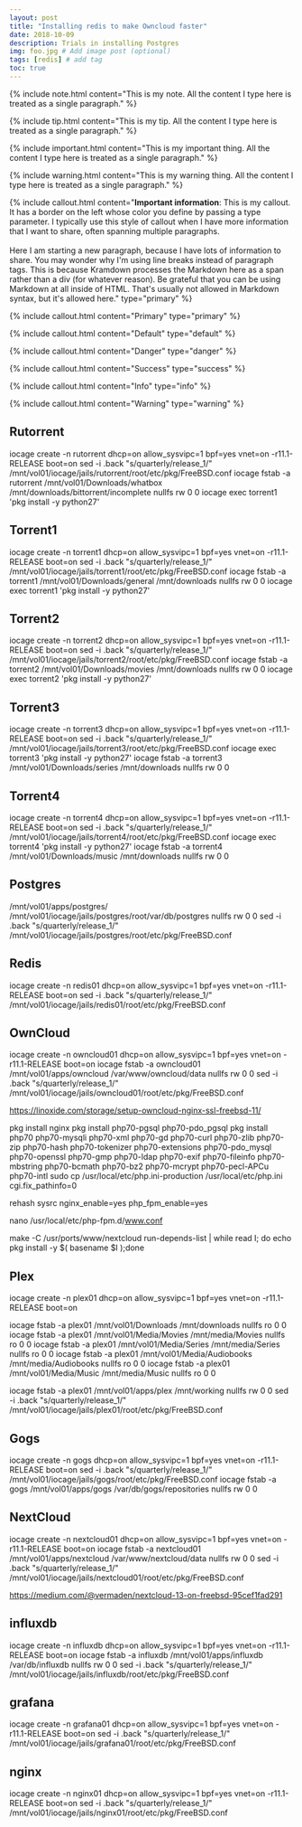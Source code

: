 ```yaml
---
layout: post
title: "Installing redis to make Owncloud faster"
date: 2018-10-09
description: Trials in installing Postgres
img: foo.jpg # Add image post (optional)
tags: [redis] # add tag
toc: true
---
```


{% include note.html content="This is my note. All the content I type here is treated as a single paragraph." %}

{% include tip.html content="This is my tip. All the content I type here is treated as a single paragraph." %}

{% include important.html content="This is my important thing. All the content I type here is treated as a single paragraph." %}

{% include warning.html content="This is my warning thing. All the content I type here is treated as a single paragraph." %}


{% include callout.html content="**Important information**: This is my callout. It has a border on the left whose color you define by passing a type parameter. I typically use this style of callout when I have more information that I want to share, often spanning multiple paragraphs. <br/><br/>Here I am starting a new paragraph, because I have lots of information to share. You may wonder why I'm using line breaks instead of paragraph tags. This is because Kramdown processes the Markdown here as a span rather than a div (for whatever reason). Be grateful that you can be using Markdown at all inside of HTML. That's usually not allowed in Markdown syntax, but it's allowed here." type="primary" %}


{% include callout.html content="Primary" type="primary" %}

{% include callout.html content="Default" type="default" %}

{% include callout.html content="Danger" type="danger" %}

{% include callout.html content="Success" type="success" %}

{% include callout.html content="Info" type="info" %}

{% include callout.html content="Warning" type="warning" %}








Rutorrent
----------------------------------------------------

iocage create -n rutorrent dhcp=on allow_sysvipc=1 bpf=yes vnet=on -r11.1-RELEASE boot=on
sed -i .back "s/quarterly/release_1/" /mnt/vol01/iocage/jails/rutorrent/root/etc/pkg/FreeBSD.conf
iocage fstab -a rutorrent /mnt/vol01/Downloads/whatbox /mnt/downloads/bittorrent/incomplete nullfs rw 0 0
iocage exec torrent1 'pkg install -y python27'



Torrent1
------------------------------------------
iocage create -n torrent1 dhcp=on allow_sysvipc=1 bpf=yes vnet=on -r11.1-RELEASE boot=on
sed -i .back "s/quarterly/release_1/" /mnt/vol01/iocage/jails/torrent1/root/etc/pkg/FreeBSD.conf
iocage fstab -a torrent1 /mnt/vol01/Downloads/general /mnt/downloads nullfs rw 0 0
iocage exec torrent1 'pkg install -y python27'


Torrent2
------------------------------------------
iocage create -n torrent2 dhcp=on allow_sysvipc=1 bpf=yes vnet=on -r11.1-RELEASE boot=on
sed -i .back "s/quarterly/release_1/" /mnt/vol01/iocage/jails/torrent2/root/etc/pkg/FreeBSD.conf
iocage fstab -a torrent2 /mnt/vol01/Downloads/movies /mnt/downloads nullfs rw 0 0
iocage exec torrent2 'pkg install -y python27'


Torrent3
------------------------------------------
iocage create -n torrent3 dhcp=on allow_sysvipc=1 bpf=yes vnet=on -r11.1-RELEASE boot=on
sed -i .back "s/quarterly/release_1/" /mnt/vol01/iocage/jails/torrent3/root/etc/pkg/FreeBSD.conf
iocage exec torrent3 'pkg install -y python27'
iocage fstab -a torrent3 /mnt/vol01/Downloads/series /mnt/downloads nullfs rw 0 0


Torrent4
------------------------------------------
iocage create -n torrent4 dhcp=on allow_sysvipc=1 bpf=yes vnet=on -r11.1-RELEASE boot=on
sed -i .back "s/quarterly/release_1/" /mnt/vol01/iocage/jails/torrent4/root/etc/pkg/FreeBSD.conf
iocage exec torrent4 'pkg install -y python27'
iocage fstab -a torrent4 /mnt/vol01/Downloads/music /mnt/downloads nullfs rw 0 0


Postgres
----------------------
/mnt/vol01/apps/postgres/ /mnt/vol01/iocage/jails/postgres/root/var/db/postgres nullfs rw 0 0
sed -i .back "s/quarterly/release_1/" /mnt/vol01/iocage/jails/postgres/root/etc/pkg/FreeBSD.conf



Redis
------------------
iocage create -n redis01 dhcp=on allow_sysvipc=1 bpf=yes vnet=on -r11.1-RELEASE boot=on
sed -i .back "s/quarterly/release_1/" /mnt/vol01/iocage/jails/redis01/root/etc/pkg/FreeBSD.conf



OwnCloud
---------------------
iocage create -n owncloud01 dhcp=on allow_sysvipc=1 bpf=yes vnet=on -r11.1-RELEASE boot=on
iocage fstab -a owncloud01 /mnt/vol01/apps/owncloud /var/www/owncloud/data nullfs rw 0 0
sed -i .back "s/quarterly/release_1/" /mnt/vol01/iocage/jails/owncloud01/root/etc/pkg/FreeBSD.conf


https://linoxide.com/storage/setup-owncloud-nginx-ssl-freebsd-11/

pkg install nginx
pkg install php70-pgsql php70-pdo_pgsql
pkg install php70 php70-mysqli php70-xml php70-gd php70-curl php70-zlib php70-zip php70-hash php70-tokenizer php70-extensions php70-pdo_mysql php70-openssl php70-gmp php70-ldap php70-exif php70-fileinfo php70-mbstring php70-bcmath php70-bz2 php70-mcrypt php70-pecl-APCu php70-intl
sudo cp /usr/local/etc/php.ini-production /usr/local/etc/php.ini
cgi.fix_pathinfo=0

rehash
sysrc nginx_enable=yes php_fpm_enable=yes

nano /usr/local/etc/php-fpm.d/www.conf

make -C /usr/ports/www/nextcloud run-depends-list | while read I; do echo pkg install -y $( basename $I );done


Plex
-----------------------------
iocage create -n plex01 dhcp=on allow_sysvipc=1 bpf=yes vnet=on -r11.1-RELEASE boot=on

iocage fstab -a plex01 /mnt/vol01/Downloads /mnt/downloads nullfs ro 0 0
iocage fstab -a plex01 /mnt/vol01/Media/Movies /mnt/media/Movies nullfs ro 0 0
iocage fstab -a plex01 /mnt/vol01/Media/Series /mnt/media/Series nullfs ro 0 0
iocage fstab -a plex01 /mnt/vol01/Media/Audiobooks /mnt/media/Audiobooks nullfs ro 0 0
iocage fstab -a plex01 /mnt/vol01/Media/Music /mnt/media/Music nullfs ro 0 0

iocage fstab -a plex01 /mnt/vol01/apps/plex /mnt/working nullfs rw 0 0
sed -i .back "s/quarterly/release_1/" /mnt/vol01/iocage/jails/plex01/root/etc/pkg/FreeBSD.conf



Gogs
-----------------------------
iocage create -n gogs dhcp=on allow_sysvipc=1 bpf=yes vnet=on -r11.1-RELEASE boot=on
sed -i .back "s/quarterly/release_1/" /mnt/vol01/iocage/jails/gogs/root/etc/pkg/FreeBSD.conf
iocage fstab -a gogs /mnt/vol01/apps/gogs /var/db/gogs/repositories nullfs rw 0 0


NextCloud
----------------------------------------

iocage create -n nextcloud01 dhcp=on allow_sysvipc=1 bpf=yes vnet=on -r11.1-RELEASE boot=on
iocage fstab -a nextcloud01 /mnt/vol01/apps/nextcloud /var/www/nextcloud/data nullfs rw 0 0
sed -i .back "s/quarterly/release_1/" /mnt/vol01/iocage/jails/nextcloud01/root/etc/pkg/FreeBSD.conf

https://medium.com/@vermaden/nextcloud-13-on-freebsd-95cef1fad291


influxdb
----------------------------------------

iocage create -n influxdb dhcp=on allow_sysvipc=1 bpf=yes vnet=on -r11.1-RELEASE boot=on
iocage fstab -a influxdb /mnt/vol01/apps/influxdb /var/db/influxdb nullfs rw 0 0
sed -i .back "s/quarterly/release_1/" /mnt/vol01/iocage/jails/influxdb/root/etc/pkg/FreeBSD.conf



grafana
----------------------------------------

iocage create -n grafana01 dhcp=on allow_sysvipc=1 bpf=yes vnet=on -r11.1-RELEASE boot=on
sed -i .back "s/quarterly/release_1/" /mnt/vol01/iocage/jails/grafana01/root/etc/pkg/FreeBSD.conf


nginx
----------------------------------------

iocage create -n nginx01 dhcp=on allow_sysvipc=1 bpf=yes vnet=on -r11.1-RELEASE boot=on
sed -i .back "s/quarterly/release_1/" /mnt/vol01/iocage/jails/nginx01/root/etc/pkg/FreeBSD.conf
